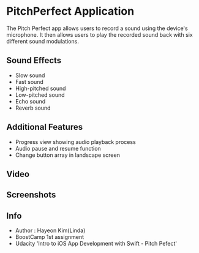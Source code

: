 # PitchPerfect Application

 The Pitch Perfect app allows users to record a sound using the device's microphone. It then allows users to play the recorded sound back with six different sound modulations.


## Sound Effects
- Slow sound
- Fast sound
- High-pitched sound
- Low-pitched sound
- Echo sound 
- Reverb sound

## Additional Features
- Progress view showing audio playback process
- Audio pause and resume function
- Change button array in landscape screen

## Video

## Screenshots

## Info
- Author : Hayeon Kim(Linda)
- BoostCamp 1st assignment
- Udacity 'Intro to iOS App Development with Swift - Pitch Pefect'
